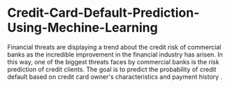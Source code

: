 # Credit-Card-Default-Prediction-Using-Mechine-Learning
Financial threats are displaying a trend about the credit risk of commercial banks as the  incredible improvement in the financial industry has arisen. In this way, one of the  biggest threats faces by commercial banks is the risk prediction of credit clients. The  goal is to predict the probability of credit default based on credit card owner's  characteristics and payment history .
